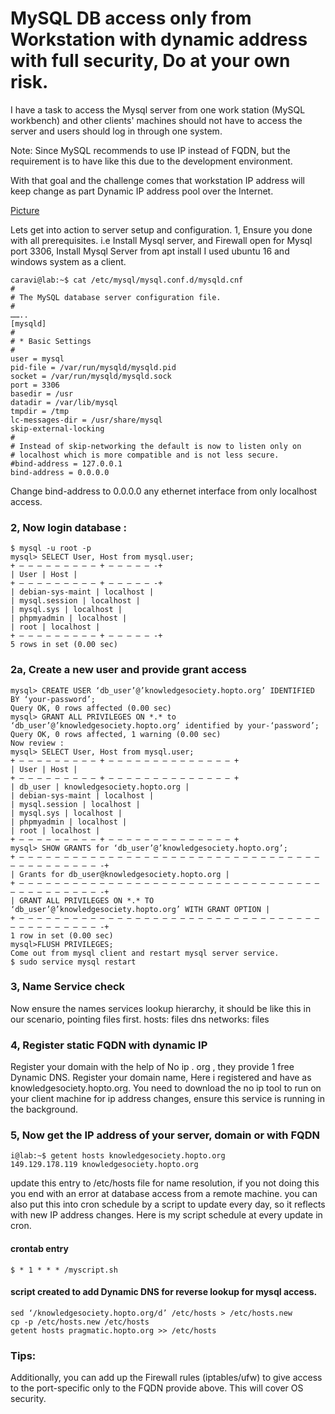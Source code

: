 # MySQL DB access only from Workstation with dynamic address with full security, Do at your own risk.

I have a task to access the Mysql server from one work station (MySQL workbench) and other clients' machines should not have to access the server and users should log in through one system.

Note: Since MySQL recommends to use IP instead of FQDN, but the requirement is to have like this due to the development environment.

With that goal and the challenge comes that workstation IP address will keep change as part Dynamic IP address pool over the Internet.

[Picture](link)

Lets get into action to server setup and configuration.
1, Ensure you done with all prerequisites. i.e Install Mysql server, and Firewall open for Mysql port 3306, Install Mysql Server from apt install I used ubuntu 16 and windows system as a client.
```
caravi@lab:~$ cat /etc/mysql/mysql.conf.d/mysqld.cnf
#
# The MySQL database server configuration file.
#
……..
[mysqld]
#
# * Basic Settings
#
user = mysql
pid-file = /var/run/mysqld/mysqld.pid
socket = /var/run/mysqld/mysqld.sock
port = 3306
basedir = /usr
datadir = /var/lib/mysql
tmpdir = /tmp
lc-messages-dir = /usr/share/mysql
skip-external-locking
#
# Instead of skip-networking the default is now to listen only on
# localhost which is more compatible and is not less secure.
#bind-address = 127.0.0.1
bind-address = 0.0.0.0
```
Change bind-address to 0.0.0.0 any ethernet interface from only localhost access.

### 2, Now login database :
```
$ mysql -u root -p 
mysql> SELECT User, Host from mysql.user;
+ — — — — — — — — — + — — — — — -+
| User | Host |
+ — — — — — — — — — + — — — — — -+
| debian-sys-maint | localhost |
| mysql.session | localhost |
| mysql.sys | localhost |
| phpmyadmin | localhost |
| root | localhost |
+ — — — — — — — — — + — — — — — -+
5 rows in set (0.00 sec)
```
### 2a, Create a new user and provide grant access

```
mysql> CREATE USER ‘db_user’@’knowledgesociety.hopto.org’ IDENTIFIED BY ‘your-password’;
Query OK, 0 rows affected (0.00 sec)
mysql> GRANT ALL PRIVILEGES ON *.* to ‘db_user’@’knowledgesociety.hopto.org’ identified by your-‘password’;
Query OK, 0 rows affected, 1 warning (0.00 sec)
Now review :
mysql> SELECT User, Host from mysql.user;
+ — — — — — — — — — + — — — — — — — — — — — — — — +
| User | Host |
+ — — — — — — — — — + — — — — — — — — — — — — — — +
| db_user | knowledgesociety.hopto.org |
| debian-sys-maint | localhost |
| mysql.session | localhost |
| mysql.sys | localhost |
| phpmyadmin | localhost |
| root | localhost |
+ — — — — — — — — — + — — — — — — — — — — — — — — +
mysql> SHOW GRANTS for ‘db_user’@’knowledgesociety.hopto.org’;
+ — — — — — — — — — — — — — — — — — — — — — — — — — — — — — — — — — — — — — — — — — — — — -+
| Grants for db_user@knowledgesociety.hopto.org |
+ — — — — — — — — — — — — — — — — — — — — — — — — — — — — — — — — — — — — — — — — — — — — -+
| GRANT ALL PRIVILEGES ON *.* TO ‘db_user’@’knowledgesociety.hopto.org’ WITH GRANT OPTION |
+ — — — — — — — — — — — — — — — — — — — — — — — — — — — — — — — — — — — — — — — — — — — — -+
1 row in set (0.00 sec)
mysql>FLUSH PRIVILEGES;
Come out from mysql client and restart mysql server service.
$ sudo service mysql restart
```
### 3, Name Service check 
Now ensure the names services lookup hierarchy, it should be like this in our scenario, pointing files first.
hosts: files dns
networks: files

### 4, Register static FQDN with dynamic IP
Register your domain with the help of No ip . org , they provide 1 free Dynamic DNS. Register your domain name, Here i registered and have as knowledgesociety.hopto.org.
You need to download the no ip tool to run on your client machine for ip address changes, ensure this service is running in the background.

### 5, Now get the IP address of your server, domain or with FQDN
```
i@lab:~$ getent hosts knowledgesociety.hopto.org
149.129.178.119 knowledgesociety.hopto.org
```
update this entry to /etc/hosts file for name resolution, if you not doing this you end with an error at database access from a remote machine.
you can also put this into cron schedule by a script to update every day, so it reflects with new IP address changes.
Here is my script schedule at every update in cron.
#### crontab entry
``` 
$ * 1 * * * /myscript.sh
```
#### script created to add Dynamic DNS for reverse lookup for mysql access.
```
sed ‘/knowledgesociety.hopto.org/d’ /etc/hosts > /etc/hosts.new
cp -p /etc/hosts.new /etc/hosts
getent hosts pragmatic.hopto.org >> /etc/hosts
```
### Tips:
Additionally, you can add up the Firewall rules (iptables/ufw) to give access to the port-specific only to the FQDN provide above. This will cover OS security.
